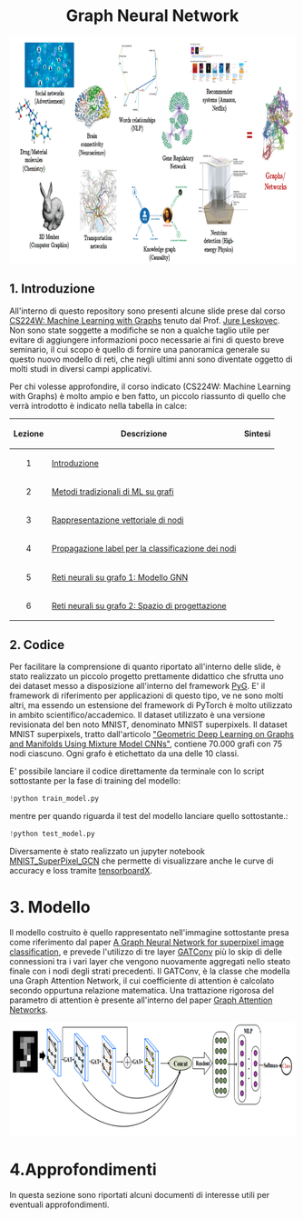 <h1 align="center">Graph Neural Network</h1>

<p align="center"><img src="img/graph_data.png" height="400"/></p>

## 1. Introduzione

All'interno di questo repository sono presenti alcune slide prese dal corso [CS224W: Machine Learning with Graphs](http://snap.stanford.edu/class/cs224w-2020/) tenuto dal Prof. [Jure Leskovec](https://profiles.stanford.edu/jure-leskovec).
Non sono state soggette a modifiche se non a qualche taglio utile per evitare di aggiungere informazioni poco necessarie ai fini di questo breve seminario, il cui scopo è quello di fornire una panoramica generale su questo nuovo
modello di reti, che negli ultimi anni sono diventate oggetto di molti studi in diversi campi applicativi.

Per chi volesse approfondire, il corso indicato (CS224W: Machine Learning with Graphs) è molto ampio e ben fatto, un piccolo riassunto di quello che verrà introdotto è indicato nella tabella in calce:

| <p align="center">Lezione</p> |                               <p align="center">Descrizione</p>                           |   <p align="center">Sintesi</p>   |
| ----------------------------- | ----------------------------------------------------------------------------------------- | --------------------------------- |
| <p align="center">1</p>       | [Introduzione](Slide/Lezione_1/01-intro_clean.pdf)                                        |                                   |
| <p align="center">2</p>       | [Metodi tradizionali di ML su grafi](Slide/Lezione_2/02-tradition-ml_clean.pdf)           |                                   |
| <p align="center">3</p>       | [Rappresentazione vettoriale di nodi](Slide/Lezione_3/03-nodeemb_clean.pdf)               |                                   |
| <p align="center">4</p>       | [Propagazione label per la classificazione dei nodi](Slide/Lezione_4/04-message_clean.pdf)|                                   |
| <p align="center">5</p>       | [Reti neurali su grafo 1: Modello GNN](Slide/Lezione_5/05-GNN1_clean.pdf)                 |                                   |
| <p align="center">6</p>       | [Reti neurali su grafo 2: Spazio di progettazione](Slide/Lezione_6/06-GNN1_clean.pdf)     |                                   |

## 2. Codice

Per facilitare la comprensione di quanto riportato all'interno delle slide, è stato realizzato un piccolo progetto prettamente didattico che sfrutta uno dei dataset messo a disposizione all'interno del framework [PyG](https://pytorch-geometric.readthedocs.io/en/latest/). E' il framework di riferimento per applicazioni di questo tipo, ve ne sono molti altri, ma essendo un estensione del framework di PyTorch è molto utilizzato in ambito scientifico/accademico. Il dataset utilizzato è una versione revisionata del ben noto MNIST, denominato MNIST superpixels. Il dataset MNIST superpixels, tratto dall'articolo ["Geometric Deep Learning on Graphs and Manifolds Using Mixture Model CNNs"](https://arxiv.org/pdf/1611.08402.pdf), contiene 70.000 grafi con 75 nodi ciascuno. Ogni grafo è etichettato da una delle 10 classi.

E' possibile lanciare il codice direttamente da terminale con lo script sottostante per la fase di training del modello:

```python
!python train_model.py
```

mentre per quando riguarda il test del modello lanciare quello sottostante.:

```python
!python test_model.py
```

Diversamente è stato realizzato un jupyter notebook [MNIST_SuperPixel_GCN](src/MNIST_SuperPixel_GCN.ipynb) che permette di visualizzare anche le curve di accuracy e loss tramite [tensorboardX](https://github.com/lanpa/tensorboardX).

# 3. Modello

Il modello costruito è quello rappresentato nell'immagine sottostante presa come riferimento dal paper [A Graph Neural Network for superpixel image
classification](https://iopscience.iop.org/article/10.1088/1742-6596/1871/1/012071/pdf), e prevede l'utilizzo di tre layer [GATConv](https://pytorch-geometric.readthedocs.io/en/latest/generated/torch_geometric.nn.conv.GATConv.html) più lo skip di delle connessioni tra i vari layer che vengono nuovamente aggregati nello steato finale con i nodi degli strati precedenti. Il GATConv, è la classe che modella una Graph Attention Network, il cui coefficiente di attention è calcolato secondo oppurtuna relazione matematica. Una trattazione rigorosa del parametro di attention è presente all'interno del paper [Graph Attention Networks](https://arxiv.org/pdf/1710.10903.pdf).

<p align="center"><img src="img/gnn_model.png" height="200"/></p>

# 4.Approfondimenti

In questa sezione sono riportati alcuni documenti di interesse utili per eventuali approfondimenti.

